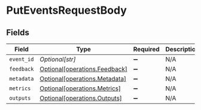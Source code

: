 # PutEventsRequestBody


## Fields

| Field                                                                | Type                                                                 | Required                                                             | Description                                                          |
| -------------------------------------------------------------------- | -------------------------------------------------------------------- | -------------------------------------------------------------------- | -------------------------------------------------------------------- |
| `event_id`                                                           | *Optional[str]*                                                      | :heavy_minus_sign:                                                   | N/A                                                                  |
| `feedback`                                                           | [Optional[operations.Feedback]](../../models/operations/feedback.md) | :heavy_minus_sign:                                                   | N/A                                                                  |
| `metadata`                                                           | [Optional[operations.Metadata]](../../models/operations/metadata.md) | :heavy_minus_sign:                                                   | N/A                                                                  |
| `metrics`                                                            | [Optional[operations.Metrics]](../../models/operations/metrics.md)   | :heavy_minus_sign:                                                   | N/A                                                                  |
| `outputs`                                                            | [Optional[operations.Outputs]](../../models/operations/outputs.md)   | :heavy_minus_sign:                                                   | N/A                                                                  |